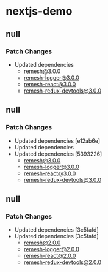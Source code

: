 # nextjs-demo

## null

### Patch Changes

- Updated dependencies
  - remesh@3.0.0
  - remesh-logger@3.0.0
  - remesh-react@3.0.0
  - remesh-redux-devtools@3.0.0

## null

### Patch Changes

- Updated dependencies [e12ab6e]
- Updated dependencies
- Updated dependencies [5393226]
  - remesh@3.0.0
  - remesh-logger@3.0.0
  - remesh-react@3.0.0
  - remesh-redux-devtools@3.0.0

## null

### Patch Changes

- Updated dependencies [3c5fafd]
- Updated dependencies [3c5fafd]
  - remesh@2.0.0
  - remesh-logger@2.0.0
  - remesh-react@2.0.0
  - remesh-redux-devtools@2.0.0
